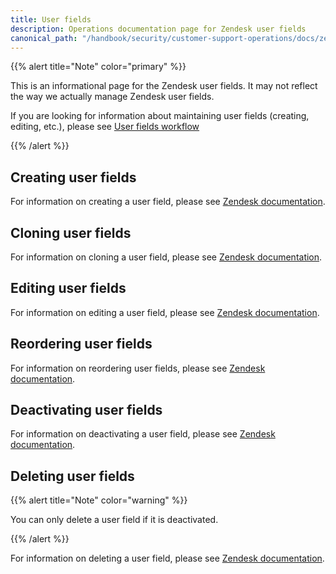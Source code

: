 ```yaml
---
title: User fields
description: Operations documentation page for Zendesk user fields
canonical_path: "/handbook/security/customer-support-operations/docs/zendesk/user-fields"
---
```


{{% alert title="Note" color="primary" %}}

This is an informational page for the Zendesk user fields. It may not reflect the way we actually manage Zendesk user fields.

If you are looking for information about maintaining user fields (creating, editing, etc.), please see [User fields workflow](../../workflows/zendesk/user-fields)

{{% /alert %}}

## Creating user fields

For information on creating a user field, please see [Zendesk documentation](https://support.zendesk.com/hc/en-us/articles/4408822051866-Adding-custom-fields-to-users#topic_1l5_cvp_5k).

## Cloning user fields

For information on cloning a user field, please see [Zendesk documentation](https://support.zendesk.com/hc/en-us/articles/4408822051866-Adding-custom-fields-to-users#topic_yb2_1ph_htb).

## Editing user fields

For information on editing a user field, please see [Zendesk documentation](https://support.zendesk.com/hc/en-us/articles/4410715696410-Managing-custom-user-fields#topic_nj1_g4g_4rb).

## Reordering user fields

For information on reordering user fields, please see [Zendesk documentation](https://support.zendesk.com/hc/en-us/articles/4410715696410-Managing-custom-user-fields#topic_rjd_zpg_4rb).

## Deactivating user fields

For information on deactivating a user field, please see [Zendesk documentation](https://support.zendesk.com/hc/en-us/articles/4410715696410-Managing-custom-user-fields#topic_cfp_rpg_4rb).

## Deleting user fields

{{% alert title="Note" color="warning" %}}

You can only delete a user field if it is deactivated.

{{% /alert %}}

For information on deleting a user field, please see [Zendesk documentation](https://support.zendesk.com/hc/en-us/articles/4410715696410-Managing-custom-user-fields#topic_ayc_1pg_4rb).
